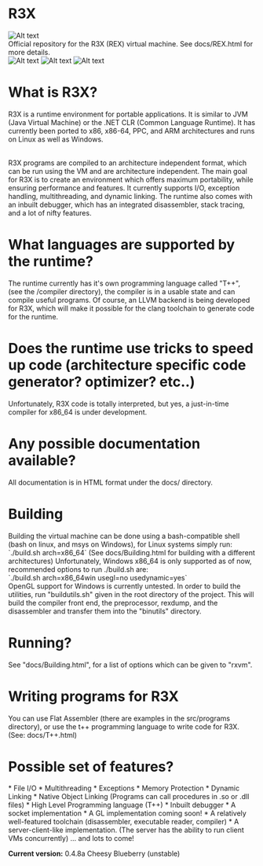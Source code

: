 R3X
===
![Alt text](http://i.imgur.com/Klw1O26.png)<br>
Official repository for the R3X (REX) virtual machine. See docs/REX.html for more details.<br>
![Alt text](http://i.imgur.com/oyEJwny.png "R3X Running an ircbot on Linux64")
![Alt text](http://i.imgur.com/wcPCVSP.png "R3X running a program written in t++")
![Alt text](http://i.imgur.com/tLGIFQK.png "R3X running on Windows with example program")
<h1>What is R3X?</h1>
R3X is a runtime environment for portable applications. It is similar to JVM (Java Virtual Machine) or the .NET CLR (Common Language Runtime).
It has currently been ported to x86, x86-64, PPC, and ARM architectures and runs on Linux as well as Windows.<br>
<br>

R3X programs are compiled to an architecture independent format, which can be run using the VM 
and are architecture independent. The main goal for R3X is to create an environment which offers maximum portability,
while ensuring performance and features. It currently supports I/O, exception handling, multithreading, and dynamic linking.
The runtime also comes with an inbuilt debugger, which has an integrated disassembler, stack tracing, 
and a lot of nifty features. <br>

<h1>What languages are supported by the runtime? </h1>
The runtime currently has it's own programming language called "T++", (see the /compiler directory), the compiler is in a usable state
and can compile useful programs. Of course, an LLVM backend is being developed for R3X, which will make it 
possible for the clang toolchain to generate code for the runtime.

<h1>Does the runtime use tricks to speed up code (architecture specific code generator? optimizer? etc..)</h1>
Unfortunately, R3X code is totally interpreted, but yes, a just-in-time compiler for x86_64 is under development.<br>

<h1>Any possible documentation available?</h1>
All documentation is in HTML format under the docs/ directory.<br>

<h1>Building</h1>
Building the virtual machine can be done using a bash-compatible shell (bash on linux, and msys on Windows), for Linux systems simply run: <br> 
`./build.sh arch=x86_64` (See docs/Building.html for building with a different architectures)
Unfortunately, Windows x86_64 is only supported as of now, recommended options to run ./build.sh are:<br>
`./build.sh arch=x86_64win usegl=no usedynamic=yes`<br>
OpenGL support for Windows is currently untested.
In order to build the utilities, run "buildutils.sh" given in the root directory of the project. This will build the compiler front end, the preprocessor, rexdump, and the disassembler and transfer them into
the "binutils" directory.
<h1>Running?</h1>
See "docs/Building.html", for a list of options which can be given to "rxvm".

<h1>Writing programs for R3X</h1>

You can use Flat Assembler (there are examples in the src/programs directory), or use the t++ programming language to write code for R3X. (See: docs/T++.html)

<h1>Possible set of features?</h1>
* File I/O
* Multithreading
* Exceptions
* Memory Protection
* Dynamic Linking
* Native Object Linking (Programs can call procedures in .so or .dll files)
* High Level Programming language (T++)
* Inbuilt debugger
* A socket implementation
* A GL implementation coming soon!
* A relatively well-featured toolchain (disassembler, executable reader, compiler)
* A server-client-like implementation. (The server has the ability to run client VMs concurrently)
... and lots to come!


<b>Current version:</b> 0.4.8a Cheesy Blueberry (unstable)<br>
